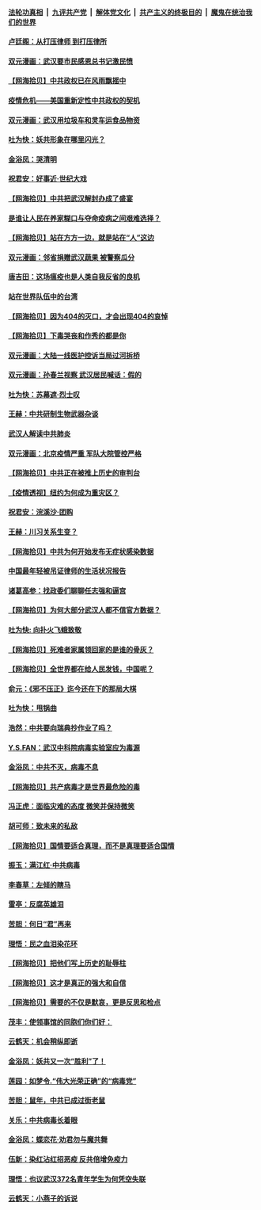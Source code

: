 ####  [法轮功真相](../../../../basic/blob/master/README.md?t=04110501) &nbsp;|&nbsp; [九评共产党](../../../../9ping.md/blob/master/README.md?t=04110501) &nbsp;|&nbsp; [解体党文化](../../../../jtdwh.md/blob/master/README.md?t=04110501)  &nbsp;|&nbsp; [共产主义的终极目的](../../../../gczydzjmd.md/blob/master/README.md?t=04110501) &nbsp;|&nbsp; [魔鬼在统治我们的世界](../../../../mgztzwmdsj.md/blob/master/README.md?t=04110501) 

#### [卢廷阁：从打压律师 到打压律所](../pages/nsc993/n12019704.md?t=04110501) 

#### [双元漫画：武汉要市民感恩总书记激民愤](../pages/nsc993/n12004567.md?t=04110501) 

#### [【网海拾贝】中共政权已在风雨飘摇中](../pages/nsc993/n12018736.md?t=04110501) 

#### [疫情危机——美国重新定性中共政权的契机](../pages/nsc993/n12017853.md?t=04110501) 

#### [双元漫画：武汉用垃圾车和灵车运食品物资](../pages/nsc993/n12004554.md?t=04110501) 

#### [吐为快：妖共形象在哪里闪光？](../pages/nsc993/n12015803.md?t=04110501) 

#### [金浴凤：哭清明](../pages/nsc993/n12015788.md?t=04110501) 

#### [祝君安：好事近·世纪大戏](../pages/nsc993/n12015773.md?t=04110501) 

#### [【网海拾贝】中共把武汉解封办成了盛宴](../pages/nsc993/n12015719.md?t=04110501) 

#### [是谁让人民在养家糊口与夺命疫病之间艰难选择？](../pages/nsc993/n12015203.md?t=04110501) 

#### [【网海拾贝】站在方方一边，就是站在“人”这边](../pages/nsc993/n12013340.md?t=04110501) 

#### [双元漫画：邻省捐赠武汉蔬果 被警察瓜分](../pages/nsc993/n12004526.md?t=04110501) 

#### [唐吉田：这场瘟疫也是人类自我反省的良机](../pages/nsc993/n12011969.md?t=04110501) 

#### [站在世界队伍中的台湾](../pages/nsc993/n12011026.md?t=04110501) 

#### [【网海拾贝】因为404的灭口，才会出现404的哀悼](../pages/nsc993/n12011258.md?t=04110501) 

#### [【网海拾贝】下毒哭丧和作秀的都是你](../pages/nsc993/n12010425.md?t=04110501) 

#### [双元漫画：大陆一线医护控诉当局过河拆桥](../pages/nsc993/n12004471.md?t=04110501) 

#### [双元漫画：孙春兰视察 武汉居民喊话：假的](../pages/nsc993/n12004452.md?t=04110501) 

#### [吐为快：苏幕遮·烈士叹](../pages/nsc993/n12006125.md?t=04110501) 

#### [王赫：中共研制生物武器杂谈](../pages/nsc993/n12005642.md?t=04110501) 

#### [武汉人解读中共肺炎](../pages/nsc993/n12001343.md?t=04110501) 

#### [双元漫画：北京疫情严重 军队大院管控严格](../pages/nsc993/n12002624.md?t=04110501) 

#### [【网海拾贝】中共正在被推上历史的审判台](../pages/nsc993/n12002620.md?t=04110501) 

#### [【疫情透视】纽约为何成为重灾区？](../pages/nsc993/n12001518.md?t=04110501) 

#### [祝君安：浣溪沙·团购](../pages/nsc993/n12002413.md?t=04110501) 

#### [王赫：川习关系生变？](../pages/nsc993/n11999519.md?t=04110501) 

#### [【网海拾贝】中共为何开始发布无症状感染数据](../pages/nsc993/n11997270.md?t=04110501) 

#### [中国最年轻被吊证律师的生活状况报告](../pages/nsc993/n11995095.md?t=04110501) 

#### [诸葛高参：找政委们聊聊任志强和逼宫](../pages/nsc993/n11993193.md?t=04110501) 

#### [【网海拾贝】为何大部分武汉人都不信官方数据？](../pages/nsc993/n11994015.md?t=04110501) 

#### [吐为快: 向扑火飞蛾致敬](../pages/nsc993/n11993324.md?t=04110501) 

#### [【网海拾贝】死难者家属领回家的是谁的骨灰？](../pages/nsc993/n11990938.md?t=04110501) 

#### [【网海拾贝】全世界都在给人民发钱，中国呢？](../pages/nsc993/n11989723.md?t=04110501) 

#### [俞元：《邪不压正》迄今还在下的那局大棋](../pages/nsc993/n11989162.md?t=04110501) 

#### [吐为快：甩锅曲](../pages/nsc993/n11988323.md?t=04110501) 

#### [浩然：中共要向瑞典抄作业了吗？](../pages/nsc993/n11988046.md?t=04110501) 

#### [Y.S.FAN：武汉中科院病毒实验室应为毒源](../pages/nsc993/n11987185.md?t=04110501) 

#### [金浴凤：中共不灭，病毒不息](../pages/nsc993/n11984947.md?t=04110501) 

#### [【网海拾贝】共产病毒才是世界最危险的毒](../pages/nsc993/n11984863.md?t=04110501) 

#### [冯正虎：面临灾难的态度 微笑并保持微笑](../pages/nsc993/n11984764.md?t=04110501) 

#### [胡可师：致未来的私敌](../pages/nsc993/n11984718.md?t=04110501) 

#### [【网海拾贝】国情要适合真理，而不是真理要适合国情](../pages/nsc993/n11982864.md?t=04110501) 

#### [振玉：满江红·中共病毒](../pages/nsc993/n11976805.md?t=04110501) 

#### [李春草：左倾的瞎马](../pages/nsc993/n11976792.md?t=04110501) 

#### [雷亭：反腐英雄泪](../pages/nsc993/n11976283.md?t=04110501) 

#### [苦胆：何日“君”再来](../pages/nsc993/n11976469.md?t=04110501) 

#### [理悟：民之血泪染花环](../pages/nsc993/n11976262.md?t=04110501) 

#### [【网海拾贝】把他们写上历史的耻辱柱](../pages/nsc993/n11975802.md?t=04110501) 

#### [【网海拾贝】这才是真正的强大和自信](../pages/nsc993/n11973195.md?t=04110501) 

#### [【网海拾贝】需要的不仅是默哀，更是反思和检点](../pages/nsc993/n11969417.md?t=04110501) 

#### [茂丰：使领事馆的同胞们你们好：](../pages/nsc993/n11966111.md?t=04110501) 

#### [云鹤天：机会稍纵即逝](../pages/nsc993/n11966095.md?t=04110501) 

#### [金浴凤：妖共又一次“胜利”了！](../pages/nsc993/n11964685.md?t=04110501) 

#### [莲园：如梦令.“伟大光荣正确”的“病毒党”](../pages/nsc993/n11964567.md?t=04110501) 

#### [苦胆：鼠年，中共已成过街老鼠](../pages/nsc993/n11963931.md?t=04110501) 

#### [关乐：中共病毒长着眼](../pages/nsc993/n11963008.md?t=04110501) 

#### [金浴凤：蝶恋花‧劝君勿与魔共舞](../pages/nsc993/n11962977.md?t=04110501) 

#### [伍新：染红沾红招恶疫 反共倍增免疫力](../pages/nsc993/n11962505.md?t=04110501) 

#### [理悟：也议武汉372名青年学生为何凭空失联](../pages/nsc993/n11961013.md?t=04110501) 

#### [云鹤天：小燕子的诉说](../pages/nsc993/n11961006.md?t=04110501) 

